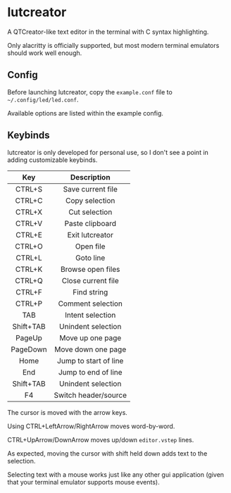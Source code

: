 # lutcreator

A QTCreator-like text editor in the terminal with C syntax highlighting.

Only alacritty is officially supported, but most modern terminal emulators should work well enough.

## Config
Before launching lutcreator, copy the ```example.conf``` file to ```~/.config/led/led.conf```.

Available options are listed within the example config.

## Keybinds

lutcreator is only developed for personal use, so I don't see a point in adding customizable keybinds.

| Key       | Description           |
| :-------: | :-------------------: |
| CTRL+S    | Save current file     |
| CTRL+C    | Copy selection        |
| CTRL+X    | Cut selection         |
| CTRL+V    | Paste clipboard       |
| CTRL+E    | Exit lutcreator       |
| CTRL+O    | Open file             |
| CTRL+L    | Goto line             |
| CTRL+K    | Browse open files     |
| CTRL+Q    | Close current file    |
| CTRL+F    | Find string           |
| CTRL+P    | Comment selection     |
| TAB       | Intent selection      |
| Shift+TAB | Unindent selection    |
| PageUp    | Move up one page      |
| PageDown  | Move down one page    |
| Home      | Jump to start of line |
| End       | Jump to end of line   |
| Shift+TAB | Unindent selection    |
| F4        | Switch header/source  |

The cursor is moved with the arrow keys. 

Using CTRL+LeftArrow/RightArrow moves word-by-word.

CTRL+UpArrow/DownArrow moves up/down ```editor.vstep``` lines.

As expected, moving the cursor with shift held down adds text to the selection.

Selecting text with a mouse works just like any other gui application (given that your terminal emulator supports mouse events).
